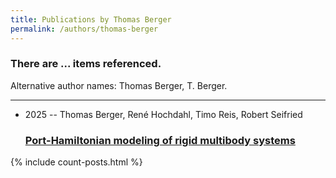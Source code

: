 ```yaml
---
title: Publications by Thomas Berger
permalink: /authors/thomas-berger
---
```


<h3 id="number-posts">There are ... items referenced.</h3>
<p id='info-authors'>Alternative author names: Thomas Berger, T. Berger.</p>
<hr />
<ul class="post-list">
<li><span class='post-meta'>2025 -- Thomas Berger, René Hochdahl, Timo Reis, Robert Seifried</span><h3><a class='post-link' href="{{ site.baseurl }}/port-hamiltonian-modeling-of-rigid-multibody-systems">Port-Hamiltonian modeling of rigid multibody systems</a></h3></li>

</ul>
{% include count-posts.html %}
